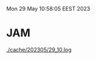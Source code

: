 Mon 29 May 10:58:05 EEST 2023
# JAM
<a href='./cache/202305/29_10.log'>./cache/202305/29_10.log</a>
